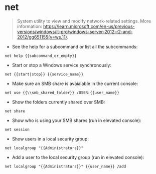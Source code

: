 # net

> System utility to view and modify network-related settings.
> More information: <https://learn.microsoft.com/en-us/previous-versions/windows/it-pro/windows-server-2012-r2-and-2012/gg651155(v=ws.11)>.

- See the help for a subcommand or list all the subcommands:

`net help {{subcommand_or_empty}}`

- Start or stop a Windows service synchronously:

`net {{start|stop}} {{service_name}}`

- Make sure an SMB share is avaialable in the current console:

`net use {{\\smb_shared_folder}} /USER:{{user_name}}`

- Show the folders currently shared over SMB:

`net share`

- Show who is using your SMB shares (run in elevated console):

`net session`

- Show users in a local security group:

`net localgroup "{{Administrators}}"`

- Add a user to the local security group (run in elevated console):

`net localgroup "{{Administrators}}" {{user_name}} /add`
